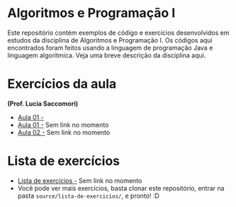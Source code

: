 # Algoritmos e Programação I #

Este repositório contém exemplos de código e exercícios desenvolvidos em estudos da disciplina de Algoritmos e Programação I. Os códigos
aqui encontrados foram feitos usando a linguagem de programação Java e linguagem algorítmica. Veja uma breve descrição da disciplina
aqui.

# Exercícios da aula #

**(Prof. Lucia Saccomori)**

 + [Aula 01 -](algoritmos-e-programacao-i/aula-01/aula-01-algoritmos.md)
 + [Aula 01 -](algoritmos-e-programacao-i/aula-02.md) Sem link no momento
 + [Aula 02 -](algoritmos-e-programacao-i/aula-03.md) Sem link no momento

# Lista de exercícios #

 + [Lista de exercícios -](lista-de-exercicios/exercicio-01.md) Sem link no momento
 + Você pode ver mais exercícios, basta clonar este repositório, entrar na pasta `source/lista-de-exercicios/`, e pronto! :D
